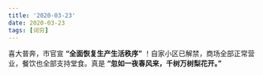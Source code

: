 ```yaml
---
title: '2020-03-23'
date: 2020-03-23
tags: [词穷]
---
```


喜大普奔，市官宣 **“全面恢复生产生活秩序”** ！自家小区已解禁，商场全部正常营业，餐饮也全部支持堂食。真是 **“忽如一夜春风来，千树万树梨花开。”**
